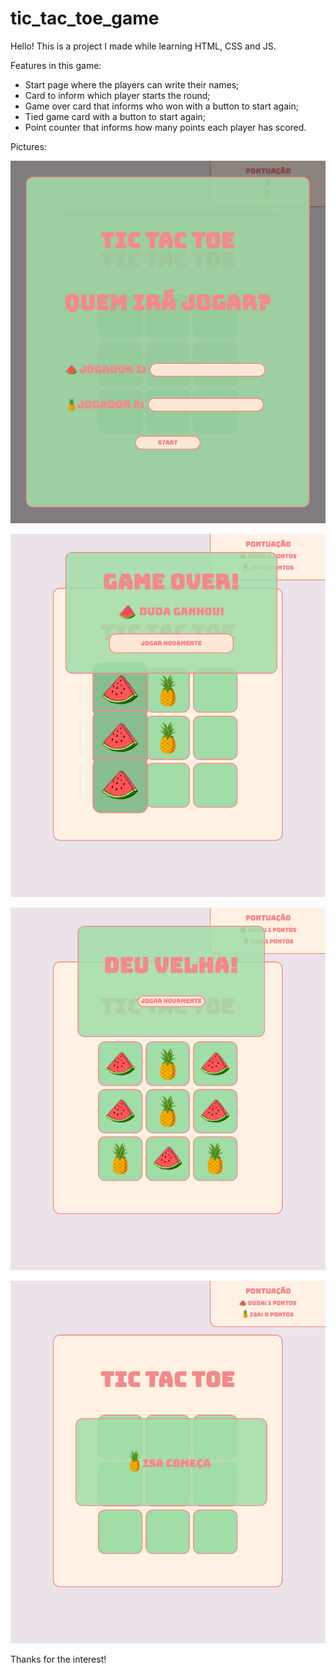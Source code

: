 # tic_tac_toe_game

Hello! This is a project I made while learning HTML, CSS and JS.

Features in this game:
- Start page where the players can write their names;
- Card to inform which player starts the round;
- Game over card that informs who won with a button to start again;
- Tied game card with a button to start again;
- Point counter that informs how many points each player has scored.

Pictures:

![Start](screenshots/start.png)

![Game over](screenshots/game_over.png)

![Turn](screenshots/game_tied.png)

![Tied game](screenshots/player_turn.png)


Thanks for the interest!
